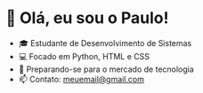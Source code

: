 # 👋 Olá, eu sou o Paulo!

- 🎓 Estudante de Desenvolvimento de Sistemas
- 💻 Focado em Python, HTML e CSS
- 🚀 Preparando-se para o mercado de tecnologia
- 📫 Contato: meuemail@gmail.com


